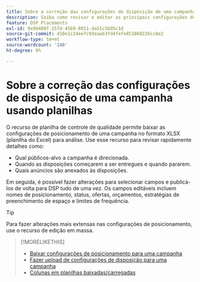 ```yaml
---
title: Sobre a correção das configurações de disposição de uma campanha usando planilhas
description: Saiba como revisar e editar as principais configurações de posicionamento de uma campanha usando planilhas de QA do Excel.
feature: DSP Placements
exl-id: 9e90488f-157d-4569-8011-da51c5b05c1d
source-git-commit: d10e1c24ee7c93eaab3fd4fefe853860226cc8e2
workflow-type: tm+mt
source-wordcount: '148'
ht-degree: 0%

---
```


# Sobre a correção das configurações de disposição de uma campanha usando planilhas

O recurso de planilha de controle de qualidade permite baixar as configurações de posicionamento de uma campanha no formato XLSX (planilha do Excel) para análise. Use esse recurso para revisar rapidamente detalhes como:

* Qual públicos-alvo a campanha é direcionada.
* Quando as disposições começarem a ser entregues e quando pararem.
* Quais anúncios são anexados às disposições.

Em seguida, é possível fazer alterações para selecionar campos e publicá-los de volta para DSP tudo de uma vez. Os campos editáveis incluem nomes de posicionamento, status, ofertas, orçamentos, estratégias de preenchimento de espaço e limites de frequência.

>[!TIP]
>
>Para fazer alterações mais extensas nas configurações de posicionamento, use o recurso de edição em massa.<!-- add link once we have help on it -->

>[!MORELIKETHIS]
>
>* [Baixar configurações de posicionamento para uma campanha](qa-sheet-download.md)
>* [Fazer upload de configurações de disposição para uma campanha](qa-sheet-upload.md)
>* [Colunas em planilhas baixadas/carregadas](qa-sheet-columns.md)

